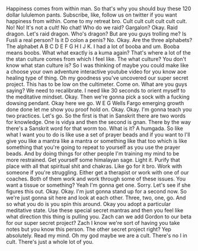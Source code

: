  Happiness comes from within man. So that's why you should buy these 120 dollar lululemon pants. Subscribe, like, follow us on twitter if you want happiness from within. Come to my retreat bro. Cult cult cult cult cult cult. No! No! It's not a cult! No chat! Who do we raid? Gargalon? Okay. Raid dragon. Let's raid dragon. Who's dragon? But are you guys trolling me? Is Fusli a real person? Is it D colon a penis? No. Okay. Are the three alphabets? The alphabet A B C D E F G H I J K. I had a lot of booba and um. Booba means boobs. What what exactly is a kuma again? That's where a lot of the the stan culture comes from which I feel like. The what culture? You don't know what stan culture is? So I was thinking of maybe you could make like a choose your own adventure interactive youtube video for you know aoe healing type of thing. Oh my goodness you've uncovered our super secret project. This has to be low on the cultimeter. Come on. What are you guys saying? We need to recalibrate. I need like 30 seconds to orient myself to the meditative mindset. Okay. Then we're gonna pick a sock with a fucking dowsing pendant. Okay here we go. W E G Wells Fargo emerging growth done done let me show you proof hold on. Okay. Okay. I'm gonna teach you two practices. Let's go. So the first is that in Sanskrit there are two words for knowledge. One is vidya and then the second is gnan. There by the way there's a Sanskrit word for that worm too. What is it? A humgada. So like what I want you to do is like use a set of prayer beads and if you want to I'll give you like a mantra like a mantra or something like that too which is like something that you're going to repeat to yourself as you use the prayer beads. And by doing things for other people I'm training my mind to be more restrained. Get yourself some himalayan sage. Light it. Purify that place with all that spiritual shit and chakras. Like go for it bro. Work with someone if you're struggling. Either get a therapist or work with one of our coaches. Both of them work and work through some of these issues. You want a tissue or something? Yeah I'm gonna get one. Sorry. Let's see if she figures this out. Okay. Okay. I'm just gonna stand up for a second now. So we're just gonna sit here and look at each other. Three, two, one, go. And so what you do is you spin this around. Okay you adopt a particular meditative state. Use these special secret mantras and then you feel like what direction this thing is pulling you. Zach can we add Gordon to our beta for our super secret project? Zach I know we're sort of having you take notes but you know this person. The other secret project right? Yep absolutely. Read my mind. Oh my god maybe we are a cult. There's no I in cult. There's just a whole lot of you.